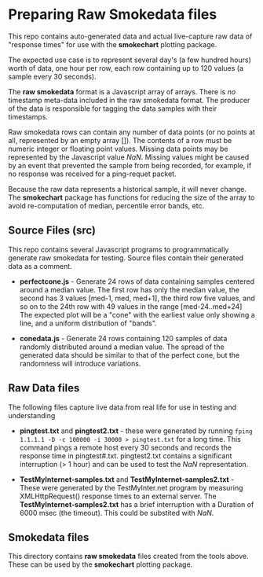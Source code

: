 # Preparing Raw Smokedata files

This repo contains auto-generated data and actual live-capture raw data of "response times"
for use with the **smokechart** plotting package.

The expected use case is to represent several day's (a few hundred hours)
worth of data, one hour per row,
each row containing up to 120 values (a sample every 30 seconds).

The **raw smokedata** format is a Javascript array of arrays.
There is *no* timestamp meta-data included in the raw smokedata format.
The producer of the data is responsible for tagging the data samples with their timestamps.

Raw smokedata rows can contain any number of data points
(or no points at all, represented by an empty array []).
The contents of a row must be numeric integer or floating point values.
Missing data points may be represented by the Javascript value *NaN*.
Missing values might be caused by an event that prevented the sample
from being recorded, for example, if no response was received for a ping-requet packet.


Because the raw data represents a historical sample, it will never change.
The **smokechart** package has functions for reducing the size of the
array to avoid re-computation of median, percentile error bands, etc.

## Source Files (src)

This repo contains several Javascript programs to programmatically generate raw smokedata for testing.
Source files contain their generated data as a comment.

* **perfectcone.js** - Generate 24 rows of data containing samples centered around a median value.
The first row has only the median value, the second has 3 values [med-1, med, med+1], the third row five values,
and so on to the 24th row with 49 values in the range [med-24..med+24]
The expected plot will be a "cone" with the earliest value only showing a line, and a uniform distribution of "bands".

* **conedata.js** - Generate 24 rows containing 120 samples of data
randomly distributed around a median value.
The spread of the generated data should be similar to that of the perfect cone, but the randomness will introduce variations.

## Raw Data files

The following files capture live data from real life for use in testing and understanding 

* **pingtest.txt** and **pingtest2.txt** - these were generated by running `fping 1.1.1.1 -D -c 100000 -i 30000 > pingtest.txt` for a long time.
This command pings a remote host every 30 seconds and records the response time in pingtest#.txt. pingtest2.txt contains a significant
interruption (> 1 hour) and can be used to test the *NaN*
representation.

* **TestMyInternet-samples.txt** and **TestMyInternet-samples2.txt** -
These were generated by the TestMyInter.net program by measuring
XMLHttpRequest() response times to an external server.
The **TestMyInternet-samples2.txt** has a brief interruption with a
Duration of 6000 msec (the timeout).
This could be substited with *NaN*.

## Smokedata files

This directory contains **raw smokedata** files created from the tools above.
These can be used by the **smokechart** plotting package.

